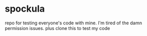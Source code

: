 # spockula
repo for testing everyone's code with mine. I'm tired of the damn permission issues. plus clone this to test my code
